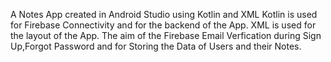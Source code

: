 A Notes App created in Android Studio using Kotlin and XML
Kotlin is used for Firebase Connectivity and for the backend of the App.
XML is used for the layout of the App.
The aim of the  Firebase Email Verfication during Sign Up,Forgot Password and for Storing the Data of Users and their Notes.
